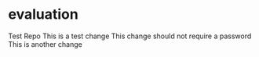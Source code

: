 evaluation
==========

Test Repo
This is a test change
This change should not require a password
This is another change
